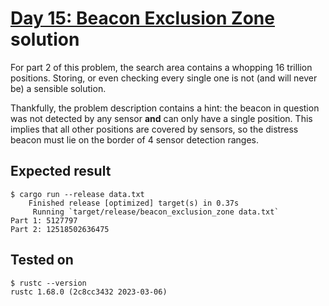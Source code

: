 # [Day 15: Beacon Exclusion Zone](https://adventofcode.com/2022/day/15) solution

For part 2 of this problem, the search area contains a whopping 16 trillion positions.
Storing, or even checking every single one is not (and will never be) a sensible solution.

Thankfully, the problem description contains a hint: the beacon in question was not detected
by any sensor **and** can only have a single position. This implies that all other positions are
covered by sensors, so the distress beacon must lie on the border of 4 sensor detection ranges. 

## Expected result
```
$ cargo run --release data.txt
    Finished release [optimized] target(s) in 0.37s
     Running `target/release/beacon_exclusion_zone data.txt`
Part 1: 5127797
Part 2: 12518502636475
```

## Tested on
```
$ rustc --version
rustc 1.68.0 (2c8cc3432 2023-03-06)
```
